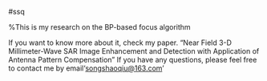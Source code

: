 #ssq

%This is my research on the BP-based focus algorithm 

 

If you want to know more about it, check my paper.
“Near Field 3-D Millimeter-Wave SAR Image Enhancement and Detection with Application of Antenna Pattern Compensation”
If you have any questions, please feel free to contact me by email‘songshaoqiu@163.com’
